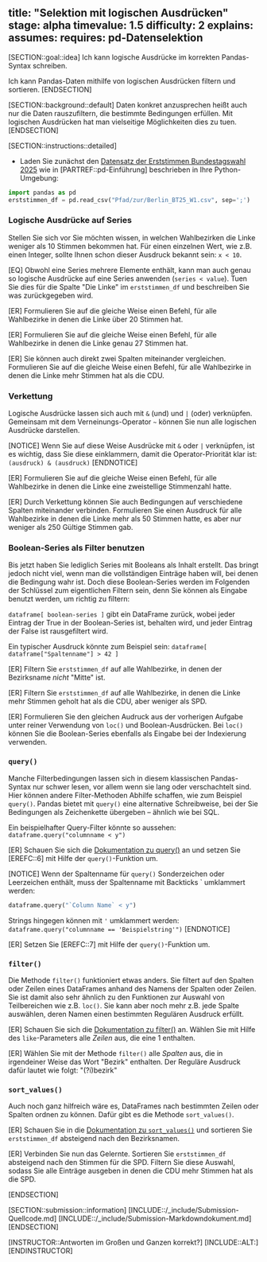 title: "Selektion mit logischen Ausdrücken"
stage: alpha
timevalue: 1.5
difficulty: 2
explains:
assumes:
requires: pd-Datenselektion
---

[SECTION::goal::idea]
Ich kann logische Ausdrücke im korrekten Pandas-Syntax schreiben.

Ich kann Pandas-Daten mithilfe von logischen Ausdrücken filtern und sortieren.
[ENDSECTION]


[SECTION::background::default]
Daten konkret anzusprechen heißt auch nur die Daten rauszufiltern, 
die bestimmte Bedingungen erfüllen. 
Mit logischen Ausdrücken hat man vielseitige Möglichkeiten dies zu tuen.
[ENDSECTION]


[SECTION::instructions::detailed]

- Laden Sie zunächst den 
[Datensatz der Erststimmen Bundestagswahl 2025](https://www.govdata.de/suche/daten/bundestagswahl-2025-in-berlin-nach-wahlbezirken-endgultiges-ergebnis)
wie in [PARTREF::pd-Einführung] beschrieben in Ihre Python-Umgebung:
```python
import pandas as pd
erststimmen_df = pd.read_csv("Pfad/zur/Berlin_BT25_W1.csv", sep=';')
```

### Logische Ausdrücke auf Series

Stellen Sie sich vor Sie möchten wissen, 
in welchen Wahlbezirken die Linke weniger als 10 Stimmen bekommen hat. 
Für einen einzelnen Wert, wie z.B. einen Integer, sollte Ihnen schon dieser Ausdruck bekannt sein: 
`x < 10`.

[EQ] Obwohl eine Series mehrere Elemente enthält, 
kann man auch genau so logische Ausdrücke auf eine Series anwenden (`series < value`). 
Tuen Sie dies für die Spalte "Die Linke" im `erststimmen_df` und beschreiben Sie 
was zurückgegeben wird.

[ER] Formulieren Sie auf die gleiche Weise einen Befehl, für alle Wahlbezirke in denen die Linke über 20 Stimmen hat.

[ER] Formulieren Sie auf die gleiche Weise einen Befehl, für alle Wahlbezirke in denen die Linke genau 27 Stimmen hat.

[ER] Sie können auch direkt zwei Spalten miteinander vergleichen. 
Formulieren Sie auf die gleiche Weise einen Befehl, für alle Wahlbezirke
in denen die Linke mehr Stimmen hat als die CDU.

### Verkettung

Logische Ausdrücke lassen sich auch mit `&` (und) und `|` (oder) verknüpfen. 
Gemeinsam mit dem Verneinungs-Operator `~` können Sie nun alle logischen Ausdrücke darstellen.

[NOTICE]
Wenn Sie auf diese Weise Ausdrücke mit `&` oder `|` verknüpfen, ist es wichtig, 
dass Sie diese einklammern, damit die Operator-Priorität klar ist: `(ausdruck) & (ausdruck)`
[ENDNOTICE]

[ER] Formulieren Sie auf die gleiche Weise einen Befehl, 
für alle Wahlbezirke in denen die Linke eine zweistellige Stimmenzahl hatte.

[ER] Durch Verkettung können Sie auch Bedingungen auf verschiedene Spalten miteinander verbinden.
Formulieren Sie einen Ausdruck für alle Wahlbezirke in denen die Linke mehr als 50 Stimmen hatte,
es aber nur weniger als 250 Gültige Stimmen gab.

### Boolean-Series als Filter benutzen

Bis jetzt haben Sie lediglich Series mit Booleans als Inhalt erstellt. 
Das bringt jedoch nicht viel, wenn man die vollständigen Einträge haben will, 
bei denen die Bedingung wahr ist.
Doch diese Boolean-Series werden im Folgenden der Schlüssel zum eigentlichen Filtern sein, 
denn Sie können als Eingabe benutzt werden, um richtig zu filtern:

`dataframe[ boolean-series ]` gibt ein DataFrame zurück, 
wobei jeder Eintrag der True in der Boolean-Series ist, 
behalten wird, und jeder Eintrag der False ist rausgefiltert wird.

Ein typischer Ausdruck könnte zum Beispiel sein: 
`dataframe[ dataframe["Spaltenname"] > 42 ]`

[ER] Filtern Sie `erststimmen_df` auf alle Wahlbezirke, in denen der Bezirksname *nicht* "Mitte" ist.

[ER] Filtern Sie `erststimmen_df` auf alle Wahlbezirke, in denen die Linke mehr Stimmen geholt hat als die CDU, aber weniger als SPD.

[ER] Formulieren Sie den gleichen Audruck aus der vorherigen Aufgabe 
unter reiner Verwendung von `loc()` und Boolean-Ausdrücken.
Bei `loc()` können Sie die Boolean-Series ebenfalls als Eingabe bei der Indexierung verwenden.


### `query()`

Manche Filterbedingungen lassen sich in diesem klassischen Pandas-Syntax nur schwer lesen, 
vor allem wenn sie lang oder verschachtelt sind.
Hier können andere Filter-Methoden Abhilfe schaffen, wie zum Beispiel `query()`. 
Pandas bietet mit `query()` eine alternative Schreibweise, bei der Sie Bedingungen als Zeichenkette
übergeben – ähnlich wie bei SQL.

Ein beispielhafter Query-Filter könnte so aussehen:
`dataframe.query("columnname < y")`

[ER] Schauen Sie sich die 
[Dokumentation zu query()](https://pandas.pydata.org/docs/reference/api/pandas.DataFrame.query.html#pandas.DataFrame.query) 
an und setzen Sie [EREFC::6] mit Hilfe der `query()`-Funktion um.

[NOTICE]
Wenn der Spaltenname für `query()` Sonderzeichen oder Leerzeichen enthält, muss der Spaltenname mit
Backticks \` umklammert werden:
```python
dataframe.query("`Column Name` < y")
```

Strings hingegen können mit `'` umklammert werden:
`dataframe.query("columnname == 'Beispielstring'")`
[ENDNOTICE]

[ER] Setzen Sie [EREFC::7] mit Hilfe der `query()`-Funktion um.


### `filter()`

Die Methode `filter()` funktioniert etwas anders. 
Sie filtert auf den Spalten oder Zeilen eines DataFrames anhand des Namens der Spalten oder Zeilen.
Sie ist damit also sehr ähnlich zu den Funktionen zur Auswahl von Teilbereichen wie z.B. `loc()`.
Sie kann aber noch mehr z.B. jede Spalte auswählen, 
deren Namen einen bestimmten Regulären Ausdruck erfüllt.

[ER] Schauen Sie sich die 
[Dokumentation zu filter()](https://pandas.pydata.org/docs/reference/api/pandas.DataFrame.filter.html) 
an. 
Wählen Sie mit Hilfe des `like`-Parameters alle _Zeilen_ aus, die eine 1 enthalten.

[ER] Wählen Sie mit der Methode `filter()` alle _Spalten_ aus, die in irgendeiner Weise das
Wort "Bezirk" enthalten. 
Der Reguläre Ausdruck dafür lautet wie folgt: "(?i)bezirk"

### `sort_values()`

Auch noch ganz hilfreich wäre es, DataFrames nach bestimmten Zeilen oder Spalten ordnen zu können.
Dafür gibt es die Methode `sort_values()`.

[ER] Schauen Sie in die 
[Dokumentation zu `sort_values()`](https://pandas.pydata.org/docs/reference/api/pandas.DataFrame.sort_values.html)
und sortieren Sie `erststimmen_df` absteigend nach den Bezirksnamen.

[ER] Verbinden Sie nun das Gelernte. 
Sortieren Sie `erststimmen_df` absteigend nach den Stimmen für die SPD.
Filtern Sie diese Auswahl, sodass Sie alle Einträge ausgeben in denen die CDU mehr Stimmen hat
als die SPD.

[ENDSECTION]


[SECTION::submission::information]
[INCLUDE::/_include/Submission-Quellcode.md]
[INCLUDE::/_include/Submission-Markdowndokument.md]
[ENDSECTION]

[INSTRUCTOR::Antworten im Großen und Ganzen korrekt?]
[INCLUDE::ALT:]
[ENDINSTRUCTOR]
